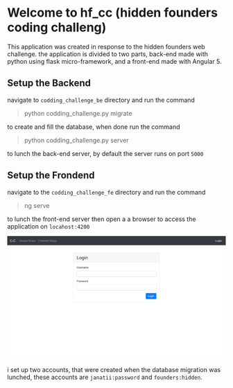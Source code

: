 # Welcome to hf_cc (hidden founders coding challeng)

This application was created in response to the hidden founders web challenge.
the application is divided to two parts, back-end made with python using flask micro-framework, and a front-end made with Angular 5.

## Setup the Backend
navigate to `codding_challenge_be` directory and run the command

> python codding_challenge.py migrate

to create and fill the database, when done run the command

>python codding_challenge.py server

to lunch the back-end server, by default the server runs on port `5000`

## Setup the Frondend
navigate to the `codding_challenge_fe` directory and run the command

>ng serve

to lunch the front-end server
then open a a browser to access the application on  `locahost:4200`

![Alt text](./img.png?raw=true "Title")

i set up two accounts, that were created when the database migration was lunched, these accounts are
`janatii:password` and `founders:hidden`.